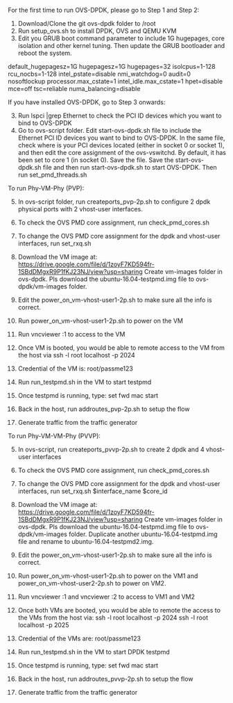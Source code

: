 For the first time to run OVS-DPDK, please go to Step 1 and Step 2:

1) Download/Clone the git ovs-dpdk folder to /root
2) Run setup_ovs.sh to install DPDK, OVS and QEMU KVM
3) Edit you GRUB boot command parameter to include 1G hugepages, core
isolation and other kernel tuning. Then update the GRUB bootloader and reboot
the system.

default_hugepagesz=1G hugepagesz=1G hugepages=32 isolcpus=1-128 rcu_nocbs=1-128 intel_pstate=disable nmi_watchdog=0 audit=0 nosoftlockup processor.max_cstate=1 intel_idle.max_cstate=1 hpet=disable mce=off tsc=reliable numa_balancing=disable

If you have installed OVS-DPDK, go to Step 3 onwards:

3) Run lspci |grep Ethernet to check the PCI ID devices which you want to bind
to OVS-DPDK 
4) Go to ovs-script folder. Edit start-ovs-dpdk.sh file to include the Ethernet PCI ID devices you want
to bind to OVS-DPDK. In the same file, check where is your PCI devices located
(either in socket 0 or socket 1), and then edit the core assignment of the
ovs-vswitchd. By default, it has been set to core 1 (in socket 0). Save the
file.
Save the start-ovs-dpdk.sh file and then run start-ovs-dpdk.sh to start OVS-DPDK.
Then run set_pmd_threads.sh


To run Phy-VM-Phy (PVP):

5) In ovs-script folder, run createports_pvp-2p.sh to configure 2 dpdk
physical ports with 2 vhost-user interfaces.
6) To check the OVS PMD core assignment, run check_pmd_cores.sh
7) To change the OVS PMD core assignment for the dpdk and vhost-user
interfaces, run set_rxq.sh
8) Download the VM image at: https://drive.google.com/file/d/1zoyF7KD594fr-1SBdDMgxR9P1fKJ23NJ/view?usp=sharing
Create vm-images folder in ovs-dpdk. Pls download the ubuntu-16.04-testpmd.img file to ovs-dpdk/vm-images folder.
9) Edit the power_on_vm-vhost-user1-2p.sh to make sure all the info is correct.
10) Run power_on_vm-vhost-user1-2p.sh to power on the VM
11) Run vncviewer <host address>:1 to access to the VM
12) Once VM is booted, you would be able to remote access to the VM from the
host via ssh -l root localhost -p 2024
13) Credential of the VM is: root/passme123
14) Run run_testpmd.sh in the VM to start testpmd
15) Once testpmd is running, type:
set fwd mac
start

16) Back in the host, run addroutes_pvp-2p.sh to setup the flow 
17) Generate traffic from the traffic generator


To run Phy-VM-VM-Phy (PVVP):

5) In ovs-script, run createports_pvvp-2p.sh to create 2 dpdk and 4 vhost-user
interfaces
6) To check the OVS PMD core assignment, run check_pmd_cores.sh
7) To change the OVS PMD core assignment for the dpdk and vhost-user
interfaces, run set_rxq.sh $interface_name $core_id
8) Download the VM image at: https://drive.google.com/file/d/1zoyF7KD594fr-1SBdDMgxR9P1fKJ23NJ/view?usp=sharing
Create vm-images folder in ovs-dpdk. Pls download the ubuntu-16.04-testpmd.img file to ovs-dpdk/vm-images folder. Duplicate another ubuntu-16.04-testpmd.img file and rename to ubuntu-16.04-testpmd2.img.
9) Edit the power_on_vm-vhost-user1-2p.sh to make sure all the info is correct.
10) Run power_on_vm-vhost-user1-2p.sh to power on the VM1 and power_on_vm-vhost-user2-2p.sh to power on VM2.
11) Run vncviewer <host address>:1 and vncviewer <host address>:2 to access to VM1 and VM2
12) Once both VMs are booted, you would be able to remote the access to the VMs from the host via:
ssh -l root localhost -p 2024
ssh -l root localhost -p 2025
13) Credential of the VMs are: root/passme123
14) Run run_testpmd.sh in the VM to start DPDK testpmd
15) Once testpmd is running, type:
set fwd mac
start

16) Back in the host, run addroutes_pvvp-2p.sh to setup the flow
17) Generate traffic from the traffic generator


